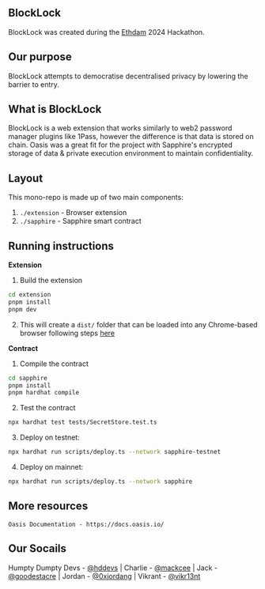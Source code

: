 ## BlockLock
BlockLock was created during the [Ethdam](https://www.ethdam.com/) 2024 Hackathon.


## Our purpose
BlockLock attempts to democratise decentralised privacy by lowering the barrier to entry.

## What is BlockLock
BlockLock is a web extension that works similarly to web2 password manager plugins like 1Pass, however the difference is that data is stored on chain.
Oasis was a great fit for the project with Sapphire's encrypted storage of data & private execution environment to maintain confidentiality.


## Layout
This mono-repo is made up of two main components:

1. `./extension` - Browser extension 
2. `./sapphire` - Sapphire smart contract

## Running instructions

**Extension**

1. Build the extension
```bash
cd extension
pnpm install
pnpm dev
```

2. This will create a `dist/` folder that can be loaded into any Chrome-based browser following steps [here](https://developer.chrome.com/docs/extensions/get-started/tutorial/hello-world#load-unpacked)

**Contract**

1. Compile the contract
```bash
cd sapphire
pnpm install
pnpm hardhat compile
```

2. Test the contract
```bash
npx hardhat test tests/SecretStore.test.ts
```

3. Deploy on testnet:
```bash
npx hardhat run scripts/deploy.ts --network sapphire-testnet
```

4. Deploy on mainnet:
```bash
npx hardhat run scripts/deploy.ts --network sapphire
```

## More resources
```
Oasis Documentation - https://docs.oasis.io/
```

## Our Socails
Humpty Dumpty Devs - [@hddevs](https://twitter.com/hddevs) | Charlie - [@mackcee](https://twitter.com/mackcee) | Jack - [@goodestacre](https://twitter.com/goodestacre) | Jordan - [@0xjordang](https://twitter.com/0xjordang) | Vikrant - [@vikr13nt](https://twitter.com/vikr13nt)









